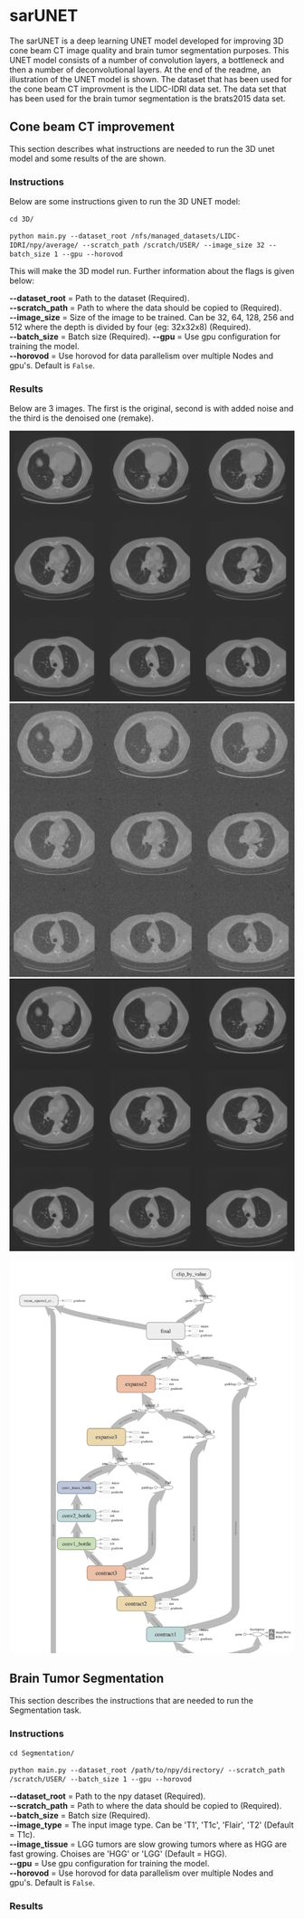 # sarUNET
The sarUNET is a deep learning UNET model developed for improving 3D cone beam CT image quality and brain tumor segmentation purposes. This UNET model consists of a number of convolution layers, a bottleneck and then a number of deconvolutional layers. At the end of the readme, an illustration of the UNET model is shown. The dataset that has been used for the cone beam CT improvment is the LIDC-IDRI data set. The data set that has been used for the brain tumor segmentation is the brats2015 data set.

## Cone beam CT improvement
This section describes what instructions are needed to run the 3D unet model and some results of the are shown.

### Instructions
Below are some instructions given to run the 3D UNET model:

```
cd 3D/
```

```
python main.py --dataset_root /nfs/managed_datasets/LIDC-IDRI/npy/average/ --scratch_path /scratch/USER/ --image_size 32 --batch_size 1 --gpu --horovod
```

This will make the 3D model run. Further information about the flags is given below:

**--dataset_root** = Path to the dataset (Required).  
**--scratch_path** = Path to where the data should be copied to (Required).  
**--image_size** = Size of the image to be trained. Can be 32, 64, 128, 256 and 512 where the depth is divided by four (eg: 32x32x8) (Required).  
**--batch_size** = Batch size (Required). 
**--gpu** = Use gpu configuration for training the model.  
**--horovod** = Use horovod for data parallelism over multiple Nodes and gpu's. Default is ```False```.      

### Results
Below are 3 images. The first is the original, second is with added noise and the third is the denoised one (remake). 

![Image of UNET model](https://github.com/JoelRuhe/sarUNET/blob/master/images/results/original.png)
![Image of UNET model](https://github.com/JoelRuhe/sarUNET/blob/master/images/results/noise.png)
![Image of UNET model](https://github.com/JoelRuhe/sarUNET/blob/master/images/results/remake.png)


![Image of UNET model](https://github.com/JoelRuhe/sarUNET/blob/master/images/UNET%20model.png)

## Brain Tumor Segmentation
This section describes the instructions that are needed to run the Segmentation task.

### Instructions
```
cd Segmentation/
```

```
python main.py --dataset_root /path/to/npy/directory/ --scratch_path /scratch/USER/ --batch_size 1 --gpu --horovod
```

**--dataset_root** = Path to the npy dataset (Required).  
**--scratch_path** = Path to where the data should be copied to (Required).  
**--batch_size** = Batch size (Required). <br />
**--image_type** = The input image type. Can be 'T1', 'T1c', 'Flair', 'T2' (Default = T1c).<br />
**--image_tissue** = LGG tumors are slow growing tumors where as HGG are fast growing. Choises are 'HGG' or 'LGG' (Default = HGG). <br />
**--gpu** = Use gpu configuration for training the model.  
**--horovod** = Use horovod for data parallelism over multiple Nodes and gpu's. Default is ```False```.  

### Results


